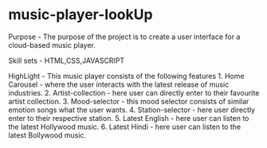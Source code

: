 # music-player-lookUp
 Purpose - The purpose of the project is to create a user interface for a cloud-based music player.

Skill sets - HTML,CSS,JAVASCRIPT 

HighLight - This music player consists of the following features 
           1. Home Carousel - where the user interacts with the latest release of music industries.
           2. Artist-collection - here user can directly enter to their favourite artist collection.
           3. Mood-selector - this mood selector consists of similar emotion songs what the user wants.
           4. Station-selector - here user directly enter to their respective station.
           5. Latest English - here user can listen to the latest Hollywood music.
           6. Latest Hindi - here user can listen to the latest Bollywood music. 
